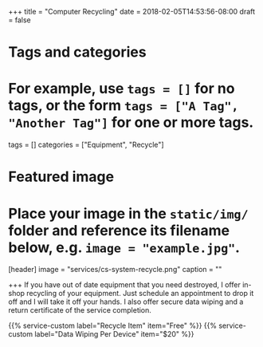 +++
title = "Computer Recycling"
date = 2018-02-05T14:53:56-08:00
draft = false

# Tags and categories
# For example, use `tags = []` for no tags, or the form `tags = ["A Tag", "Another Tag"]` for one or more tags.
tags = []
categories = ["Equipment", "Recycle"]

# Featured image
# Place your image in the `static/img/` folder and reference its filename below, e.g. `image = "example.jpg"`.
[header]
image = "services/cs-system-recycle.png"
caption = ""

+++
If you have out of date equipment that you need destroyed, I offer in-shop recycling of your equipment. Just schedule an appointment to drop it off and I will take it off your hands. I also offer secure data wiping and a return certificate of the service completion. <!--more-->

{{% service-custom label="Recycle Item" item="Free" %}}
{{% service-custom label="Data Wiping Per Device" item="$20" %}}
